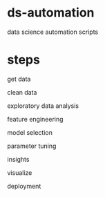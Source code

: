 # ds-automation
    
data science automation scripts

# steps

get data

clean data

exploratory data analysis

feature engineering

model selection

parameter tuning

insights

visualize

deployment
